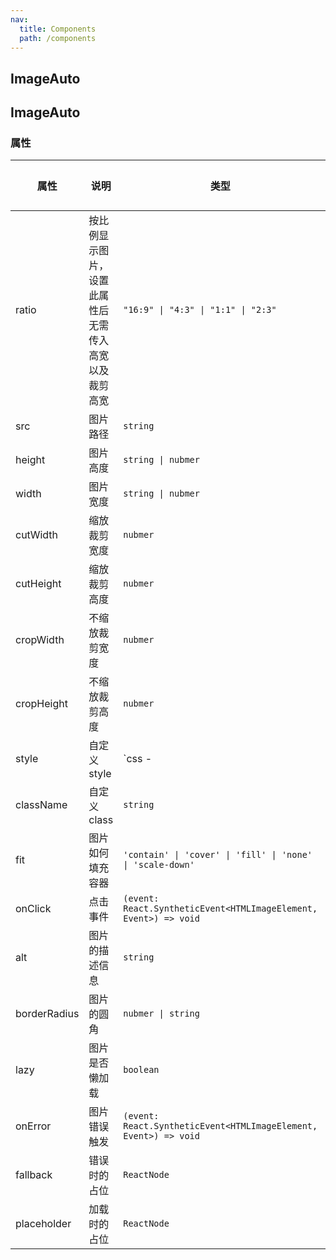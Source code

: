 ```yaml
---
nav:
  title: Components
  path: /components
---
```


## ImageAuto

<code src="./demos/demo1.tsx"></code>

## ImageAuto

### 属性

| 属性         | 说明                                                 | 类型                                                             | 默认值 |
| ------------ | ---------------------------------------------------- | ---------------------------------------------------------------- | ------ |
| ratio        | 按比例显示图片，设置此属性后无需传入高宽以及裁剪高宽 | `"16:9" \| "4:3" \| "1:1" \| "2:3"`                              | -      |
| src          | 图片路径                                             | `string`                                                         | -      |
| height       | 图片高度                                             | `string \| nubmer`                                               | -      |
| width        | 图片宽度                                             | `string \| nubmer`                                               | -      |
| cutWidth     | 缩放裁剪宽度                                         | `nubmer`                                                         | -      |
| cutHeight    | 缩放裁剪高度                                         | `nubmer`                                                         | -      |
| cropWidth    | 不缩放裁剪宽度                                       | `nubmer`                                                         | -      |
| cropHeight   | 不缩放裁剪高度                                       | `nubmer`                                                         | -      |
| style        | 自定义 style                                         | `css -                                                           |
| className    | 自定义 class                                         | `string`                                                         | -      |
| fit          | 图片如何填充容器                                     | `'contain' \| 'cover' \| 'fill' \| 'none' \| 'scale-down'`       | -      |
| onClick      | 点击事件                                             | `(event: React.SyntheticEvent<HTMLImageElement, Event>) => void` | -      |
| alt          | 图片的描述信息                                       | `string`                                                         | -      |
| borderRadius | 图片的圆角                                           | `nubmer \| string`                                               | -      |
| lazy         | 图片是否懒加载                                       | `boolean`                                                        | -      |
| onError      | 图片错误触发                                         | `(event: React.SyntheticEvent<HTMLImageElement, Event>) => void` | -      |
| fallback     | 错误时的占位                                         | `ReactNode`                                                      | -      |
| placeholder  | 加载时的占位                                         | `ReactNode`                                                      | -      |
